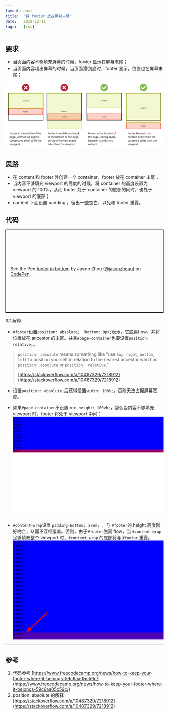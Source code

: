 ```yaml
---
layout: post
title:  "将 footer 放在屏幕末尾"
date:   2019-12-11
tags:   [css]
---
```


## 要求

- 当页面内容不够填充屏幕的时候，footer 显示在屏幕末尾；
- 当页面内容超出屏幕的时候，当页面滑到底时，footer 显示，位置也在屏幕末尾；



![How to keep your footer where it belongs ?](../assets/2019-12-11-footer-in-bottom/1_gUfDwoSlbdxjXv10Pxnxtw.png)

## 思路

- 在 content 和 footer 外创建一个 container，footer 放在 container 末尾；
- 当内容不够填充 viewport 的高度的时候，将 container 的高度设置为 viewport 的 100%，从而 footer 处于 container 的底部的同时，也处于 viewport 的底部；
- content 下面设置 padding ，留出一些空白，以免和 footer 重叠。

## 代码

<p class="codepen" data-height="265" data-theme-id="default" data-default-tab="html,result" data-user="jasonzhouu" data-slug-hash="xxbVJEe" style="height: 265px; box-sizing: border-box; display: flex; align-items: center; justify-content: center; border: 2px solid; margin: 1em 0; padding: 1em;" data-pen-title="footer in bottom">
  <span>See the Pen <a href="https://codepen.io/jasonzhouu/pen/xxbVJEe">
  footer in bottom</a> by Jason Zhou (<a href="https://codepen.io/jasonzhouu">@jasonzhouu</a>)
  on <a href="https://codepen.io">CodePen</a>.</span>
</p>
<script async src="https://static.codepen.io/assets/embed/ei.js"></script>
## 解释

- `#footer`设置`position: absolute;  bottom: 0px;`表示，它脱离flow，并将位置放在 ancestor 的末尾。并且`#page-container`也要设置`position: relative;`。

> `position: absolute` means something like "use `top`, `right`, `bottom`, `left` to position yourself in relation to the nearest ancestor who has `position: absolute` or `position: relative`."
>
> [https://stackoverflow.com/a/10487329/7218912](https://stackoverflow.com/a/10487329/7218912)

- 设置`position: absolute;`后还得设置`width: 100%;`，否则无法占据屏幕宽度。

- 如果`#page-container`不设置 `min-height: 100vh;`，那么当内容不够填充 viewport 时，footer 将处于 viewport 中间：![file:///tmp/tmp4b7Poo/1.png](../assets/2019-12-11-footer-in-bottom/1.png)

- `#content-wrap`设置 `padding-bottom: 2rem; `，与 `#footer`的 height 高度刚好吻合，从而不互相覆盖。否则，由于`#footer`脱离 flow，当 `#content-wrap` 足够填充整个 viewport 时，`#content-wrap` 的底部将与 `#footer` 重叠。![image-20191211213558973](../assets/2019-12-11-footer-in-bottom/image-20191211213558973.png)

---
## 参考
1. 代码参考 [https://www.freecodecamp.org/news/how-to-keep-your-footer-where-it-belongs-59c6aa05c59c/](https://www.freecodecamp.org/news/how-to-keep-your-footer-where-it-belongs-59c6aa05c59c/)
2. position: absolute 的解释 [https://stackoverflow.com/a/10487329/7218912](https://stackoverflow.com/a/10487329/7218912)

